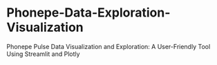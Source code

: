 # Phonepe-Data-Exploration-Visualization
Phonepe Pulse Data Visualization and Exploration: A User-Friendly Tool Using Streamlit and Plotly
